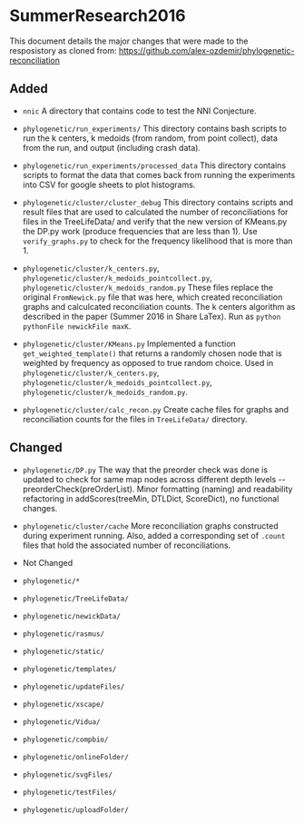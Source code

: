 # SummerResearch2016

This document details the major changes that were made to the resposistory as cloned from:
https://github.com/alex-ozdemir/phylogenetic-reconciliation


##  Added

* `nnic` 
A directory that contains code to test the NNI Conjecture.

* `phylogenetic/run_experiments/`
This directory contains bash scripts to run the k centers, k medoids (from random, from point collect), data from the run, and output (including crash data). 

* `phylogenetic/run_experiments/processed_data`
This directory contains scripts to format the data that comes back from running the experiments into CSV for google sheets to plot histograms. 

* `phylogenetic/cluster/cluster_debug`
This directory contains scripts and result files that are used to calculated the number of reconciliations for files in the TreeLifeData/ and verify that the new version of KMeans.py the DP.py work (produce frequencies that are less than 1). Use `verify_graphs.py` to check for the frequency likelihood that is more than 1.  

* `phylogenetic/cluster/k_centers.py`, `phylogenetic/cluster/k_medoids_pointcollect.py`, `phylogenetic/cluster/k_medoids_random.py`
These files replace the original `FromNewick.py` file that was here, which created reconciliation graphs and calculcated reconciliation counts. The k centers algorithm as described in the paper (Summer 2016 in Share LaTex). Run as `python pythonFile newickFile maxK`. 

* `phylogenetic/cluster/KMeans.py`
Implemented a function `get_weighted_template()` that returns a randomly chosen node that is weighted by frequency as opposed to true random choice. Used in `phylogenetic/cluster/k_centers.py`, `phylogenetic/cluster/k_medoids_pointcollect.py`, `phylogenetic/cluster/k_medoids_random.py`. 

* `phylogenetic/cluster/calc_recon.py`
Create cache files for graphs and reconciliation counts for the files in `TreeLifeData/` directory. 



## Changed

* `phylogenetic/DP.py`
The way that the preorder check was done is updated to check for same map nodes across different depth levels -- preorderCheck(preOrderList). Minor formatting (naming) and readability refactoring in addScores(treeMin, DTLDict, ScoreDict), no functional changes.

* `phylogenetic/cluster/cache`
More reconciliation graphs constructed during experiment running. Also, added a corresponding set of `.count` files that hold the associated number of reconciliations. 


* Not Changed
* `phylogenetic/*`
* `phylogenetic/TreeLifeData/`
* `phylogenetic/newickData/`
* `phylogenetic/rasmus/`
* `phylogenetic/static/`
* `phylogenetic/templates/`
* `phylogenetic/updateFiles/`
* `phylogenetic/xscape/`
* `phylogenetic/Vidua/`
* `phylogenetic/compbio/`
* `phylogenetic/onlineFolder/`
* `phylogenetic/svgFiles/`
* `phylogenetic/testFiles/`
* `phylogenetic/uploadFolder/`